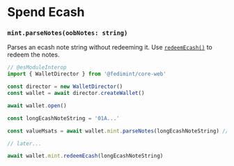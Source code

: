 # Spend Ecash

### `mint.parseNotes(oobNotes: string)`

Parses an ecash note string without redeeming it. Use [`redeemEcash()`](./redeemEcash) to redeem the notes.

```ts twoslash
// @esModuleInterop
import { WalletDirector } from '@fedimint/core-web'

const director = new WalletDirector()
const wallet = await director.createWallet()

await wallet.open()

const longEcashNoteString = '01A...'

const valueMsats = await wallet.mint.parseNotes(longEcashNoteString) // [!code focus]

// later...

await wallet.mint.redeemEcash(longEcashNoteString)
```
